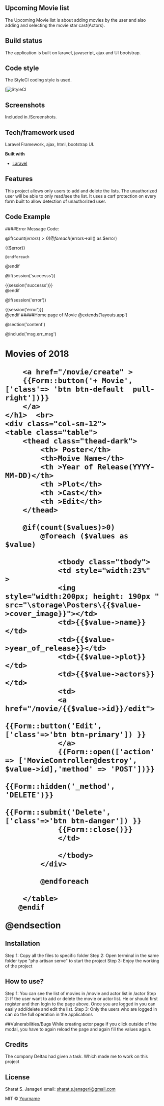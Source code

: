## Upcoming Movie list
The Upcoming Movie list is about adding movies by the user and also adding and selecting the movie star cast(Actors).



## Build status
The application is built on laravel, javascript, ajax and UI bootstrap.


## Code style
The StyleCI coding style is used.

[![StyleCI](https://styleci.io/)
 
## Screenshots
Included in /Screenshots.

## Tech/framework used
Laravel Framework, ajax, html, bootstrap UI.

<b>Built with</b>
- [Laravel](https://laravel.com/)

## Features
This project allows only users to add and delete the lists. The unauthorized user will be able to only read/see the list. It uses a csrf protection on every form built to allow detection of unauthorized user.   

## Code Example
####Error Message Code:

@if(count($errors)>0)
    @foreach ($errors->all() as $error)
        <div class="alert alert-danger">
            {{$error}}
        </div>

    @endforeach
@endif

@if(session('successs'))
        <div class="alert alert-success">
            {{session('successs')}}
        </div>
@endif

@if(session('error'))
        <div class="alert alert-danger">
            {{session('error')}}
        </div>
@endif
#####Home page of Movie
@extends('layouts.app')

@section('content')

@include('msg.err_msg')
    <h1> Movies of 2018  
        
        <a href="/movie/create" >
        {{Form::button('+ Movie',['class'=> 'btn btn-default  pull-right'])}}
        </a>
    </h1>  <br>  
    <div class="col-sm-12">
    <table class="table">
        <thead class="thead-dark">
            <th> Poster</th>
            <th>Moive Name</th>
            <th >Year of Release(YYYY-MM-DD)</th>
            <th >Plot</th>
            <th >Cast</th>
            <th >Edit</th>
        </thead>

        @if(count($values)>0)
            @foreach ($values as $value)
            
                <tbody class="tbody">
                <td style="width:23%"  >
                <img style="width:200px; height: 190px " src="\storage\Posters\{{$value->cover_image}}"></td>
                <td>{{$value->name}} </td>
                <td>{{$value->year_of_release}}</td>
                <td>{{$value->plot}}</td>
                <td>{{$value->actors}}</td>
                <td> 
                <a href="/movie/{{$value->id}}/edit">
                    {{Form::button('Edit',['class'=>'btn btn-primary']) }}
                </a>
                {{Form::open(['action' => ['MovieController@destroy', $value->id],'method' => 'POST'])}}
                    {{Form::hidden('_method', 'DELETE')}}
                {{Form::submit('Delete',['class'=>'btn btn-danger']) }}
                {{Form::close()}}
                </td>
                 
                </tbody>
            </div>
         
            @endforeach
      
        </table>
       @endif

       
        
  
@endsection

## Installation

Step 1: Copy all the files to specific folder 
Step 2:	Open terminal in the same folder type "php artisan serve" to start the project 
Step 3: Enjoy the working of the project 




## How to use?
Step 1: You can see the list of movies in /movie and actor list in /actor 
Step 2: If the user want to add or delete the movie or actor list. He or should first register and then login to the page above. Once you are logged in you can easily add/delete and edit the list. 
Step 3: Only the users who are logged in can do the full operation in the applications 

##Vulnerabilities/Bugs
While creating actor page if you click outside of the modal, you have to again reload the page and again fill the values again. 

## Credits
The company Deltax had given a task. Which made me to work on this project 



## License
Sharat S. Janageri 
email: sharat.s.janageri@gmail.com


MIT © [Yourname]()
